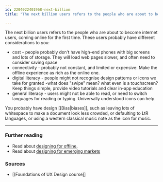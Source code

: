 ```yaml
---
id: 2204022401968-next-billion
title: "The next billion users refers to the people who are about to become internet users"

---
```


The next billion users refers to the people who are about to become internet users, coming online for the first time. These users probably have different considerations to you:

- cost - people probably don't have high-end phones with big screens and lots of storage. They will load web pages slower, and often need to consider saving space
- connectivity - probably not constant, and limited or expensive. Make the offline experience as rich as the online one.
- digital literacy - people might not recognise design patterns or icons we take for granted -what does "swipe" mean? what even is a touchscreen? Keep things simple, provide video tutorials and clear in-app education
- general literacy - users might not be able to read, or need to switch languages for reading or typing. Universally understood icons can help.

You probably have design [[Bias|biases]], such as leaving lots of whitespace to make a document look less crowded, or defaulting to LtR languages, or using a western classical music note as the icon for music.

---

### Further reading

- Read about [designing for offline](https://design.google/library/offline-design/),
- Read about [designing for emerging markets](https://design.google/library/connectivity-culture-and-credit/)

### Sources

- [[Foundations of UX Design course]]
